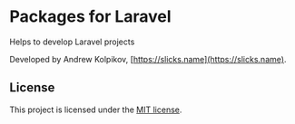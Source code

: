 # Packages for Laravel
Helps to develop Laravel projects

Developed by Andrew Kolpikov, [https://slicks.name](https://slicks.name).

## License

This project is licensed under the [MIT license](https://opensource.org/licenses/MIT).
